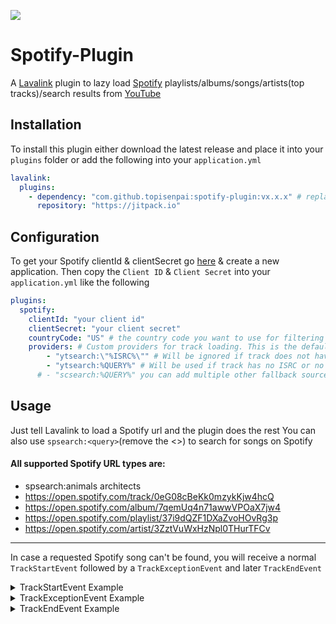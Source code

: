 [![](https://jitpack.io/v/TopiSenpai/spotify-plugin.svg)](https://jitpack.io/#TopiSenpai/spotify-plugin)

# Spotify-Plugin

A [Lavalink](https://github.com/freyacodes/Lavalink) plugin to lazy load [Spotify](https://www.spotify.com) playlists/albums/songs/artists(top tracks)/search results from [YouTube](https://youtube.com)

## Installation

To install this plugin either download the latest release and place it into your `plugins` folder or add the following into your `application.yml`

```yaml
lavalink:
  plugins:
    - dependency: "com.github.topisenpai:spotify-plugin:vx.x.x" # replace vx.x.x with the latest release tag!
      repository: "https://jitpack.io"
```

## Configuration

To get your Spotify clientId & clientSecret go [here](https://developer.spotify.com/dashboard/applications) & create a
new application. Then copy the `Client ID` & `Client Secret` into your `application.yml` like the following

```yaml
plugins:
  spotify:
    clientId: "your client id"
    clientSecret: "your client secret"
    countryCode: "US" # the country code you want to use for filtering the artists top tracks. See https://en.wikipedia.org/wiki/ISO_3166-1_alpha-2
    providers: # Custom providers for track loading. This is the default
        - "ytsearch:\"%ISRC%\"" # Will be ignored if track does not have an ISRC. See https://en.wikipedia.org/wiki/International_Standard_Recording_Code
        - "ytsearch:%QUERY%" # Will be used if track has no ISRC or no track could be found for the ISRC
      # - "scsearch:%QUERY%" you can add multiple other fallback sources here
```

## Usage

Just tell Lavalink to load a Spotify url and the plugin does the rest
You can also use `spsearch:<query>`(remove the <>) to search for songs on Spotify 

#### All supported Spotify URL types are:

* spsearch:animals architects
* https://open.spotify.com/track/0eG08cBeKk0mzykKjw4hcQ
* https://open.spotify.com/album/7qemUq4n71awwVPOaX7jw4
* https://open.spotify.com/playlist/37i9dQZF1DXaZvoHOvRg3p
* https://open.spotify.com/artist/3ZztVuWxHzNpl0THurTFCv

---

In case a requested Spotify song can't be found, you will receive a normal `TrackStartEvent`
followed by a `TrackExceptionEvent` and later `TrackEndEvent`

<details>
<summary>TrackStartEvent Example</summary>

```json
{
  "op": "event",
  "type": "TrackStartEvent",
  "guildId": "730879265956167740",
  "track": "QAAAdwIADTMyNTM0NmI0NTZiNTYAEDc0NXY5NjQ4OTY3dmI0ODkAAAAAAAO9CAALamRXaEpjcnJqUXMAAQAraHR0cHM6Ly93d3cueW91dHViZS5jb20vd2F0Y2g/dj1qZFdoSmNycmpRcwAHc3BvdGlmeQAAAAAAA7ok"
}
```

</details>

<details>
<summary>TrackExceptionEvent Example</summary>

```json
{
  "op": "event",
  "type": "TrackExceptionEvent",
  "guildId": "730879265956167740",
  "track": "QAAAdwIADTMyNTM0NmI0NTZiNTYAEDc0NXY5NjQ4OTY3dmI0ODkAAAAAAAO9CAALamRXaEpjcnJqUXMAAQAraHR0cHM6Ly93d3cueW91dHViZS5jb20vd2F0Y2g/dj1qZFdoSmNycmpRcwAHc3BvdGlmeQAAAAAAA7ok",
  "error": "Something broke when playing the track.",
  "exception": {
    "severity": "COMMON",
    "cause": "com.github.topisenpai.plugin.spotify.SpotifyTrackNotFoundException: No matching Spotify track found",
    "message": "Something broke when playing the track."
  }
}
```

</details>

<details>
<summary>TrackEndEvent Example</summary>

```json
{
  "op": "event",
  "reason": "CLEANUP",
  "type": "TrackEndEvent",
  "guildId": "730879265956167740",
  "track": "QAAAdwIADTMyNTM0NmI0NTZiNTYAEDc0NXY5NjQ4OTY3dmI0ODkAAAAAAAO9CAALamRXaEpjcnJqUXMAAQAraHR0cHM6Ly93d3cueW91dHViZS5jb20vd2F0Y2g/dj1qZFdoSmNycmpRcwAHc3BvdGlmeQAAAAAAA7ok"
}
```

</details>
